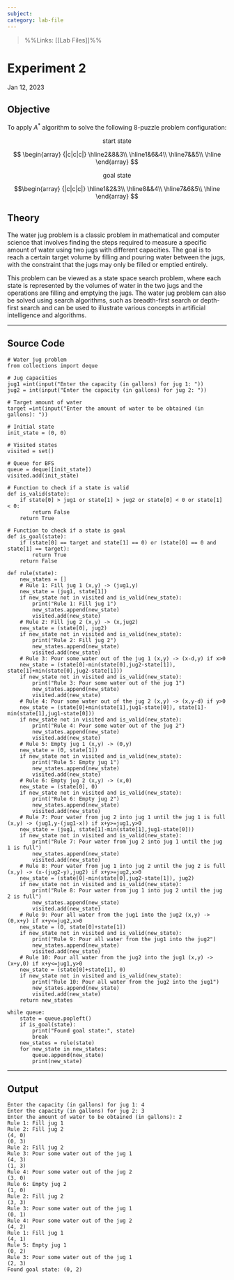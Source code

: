 ```yaml
---
subject: 
category: lab-file
---
```

>%%Links: [[Lab Files]]%%

# Experiment 2
Jan 12, 2023

## Objective
To apply $A^*$ algorithm to solve the following 8-puzzle problem configuration:
<center>start state</center>


$$
\begin{array}
{|c|c|c|}
\hline2&8&3\\
\hline1&6&4\\
\hline7&&5\\
\hline
\end{array}
$$
<center>goal state</center>

$$\begin{array}
{|c|c|c|}
\hline1&2&3\\
\hline8&&4\\
\hline7&6&5\\
\hline
\end{array}
$$

## Theory
The water jug problem is a classic problem in mathematical and computer science that involves finding the steps required to measure a specific amount of water using two jugs with different capacities. The goal is to reach a certain target volume by filling and pouring water between the jugs, with the constraint that the jugs may only be filled or emptied entirely. 

This problem can be viewed as a state space search problem, where each state is represented by the volumes of water in the two jugs and the operations are filling and emptying the jugs. The water jug problem can also be solved using search algorithms, such as breadth-first search or depth-first search and can be used to illustrate various concepts in artificial intelligence and algorithms.

---
## Source Code
```
# Water jug problem
from collections import deque

# Jug capacities
jug1 =int(input("Enter the capacity (in gallons) for jug 1: "))
jug2 = int(input("Enter the capacity (in gallons) for jug 2: "))

# Target amount of water
target =int(input("Enter the amount of water to be obtained (in gallons): "))

# Initial state
init_state = (0, 0)

# Visited states
visited = set()

# Queue for BFS
queue = deque([init_state])
visited.add(init_state)

# Function to check if a state is valid
def is_valid(state):
    if state[0] > jug1 or state[1] > jug2 or state[0] < 0 or state[1] < 0:
        return False
    return True

# Function to check if a state is goal
def is_goal(state):
    if (state[0] == target and state[1] == 0) or (state[0] == 0 and state[1] == target):
        return True
    return False

def rule(state):
    new_states = []
    # Rule 1: Fill jug 1 (x,y) -> (jug1,y)
    new_state = (jug1, state[1])
    if new_state not in visited and is_valid(new_state):
        print("Rule 1: Fill jug 1")
        new_states.append(new_state)
        visited.add(new_state)
    # Rule 2: Fill jug 2 (x,y) -> (x,jug2)
    new_state = (state[0], jug2)
    if new_state not in visited and is_valid(new_state):
        print("Rule 2: Fill jug 2")
        new_states.append(new_state)
        visited.add(new_state)
    # Rule 3: Pour some water out of the jug 1 (x,y) -> (x-d,y) if x>0
    new_state = (state[0]-min(state[0],jug2-state[1]), state[1]+min(state[0],jug2-state[1]))
    if new_state not in visited and is_valid(new_state):
        print("Rule 3: Pour some water out of the jug 1")
        new_states.append(new_state)
        visited.add(new_state)
    # Rule 4: Pour some water out of the jug 2 (x,y) -> (x,y-d) if y>0
    new_state = (state[0]+min(state[1],jug1-state[0]), state[1]-min(state[1],jug1-state[0]))
    if new_state not in visited and is_valid(new_state):
        print("Rule 4: Pour some water out of the jug 2")
        new_states.append(new_state)
        visited.add(new_state)
    # Rule 5: Empty jug 1 (x,y) -> (0,y)
    new_state = (0, state[1])
    if new_state not in visited and is_valid(new_state):
        print("Rule 5: Empty jug 1")
        new_states.append(new_state)
        visited.add(new_state)
    # Rule 6: Empty jug 2 (x,y) -> (x,0)
    new_state = (state[0], 0)
    if new_state not in visited and is_valid(new_state):
        print("Rule 6: Empty jug 2")
        new_states.append(new_state)
        visited.add(new_state)
    # Rule 7: Pour water from jug 2 into jug 1 until the jug 1 is full (x,y) -> (jug1,y-(jug1-x)) if x+y>=jug1,y>0
    new_state = (jug1, state[1]-min(state[1],jug1-state[0]))
    if new_state not in visited and is_valid(new_state):
        print("Rule 7: Pour water from jug 2 into jug 1 until the jug 1 is full")
        new_states.append(new_state)
        visited.add(new_state)
    # Rule 8: Pour water from jug 1 into jug 2 until the jug 2 is full (x,y) -> (x-(jug2-y),jug2) if x+y>=jug2,x>0
    new_state = (state[0]-min(state[0],jug2-state[1]), jug2)
    if new_state not in visited and is_valid(new_state):
        print("Rule 8: Pour water from jug 1 into jug 2 until the jug 2 is full")
        new_states.append(new_state)
        visited.add(new_state)
    # Rule 9: Pour all water from the jug1 into the jug2 (x,y) -> (0,x+y) if x+y<=jug2,x>0
    new_state = (0, state[0]+state[1])
    if new_state not in visited and is_valid(new_state):
        print("Rule 9: Pour all water from the jug1 into the jug2")
        new_states.append(new_state)
        visited.add(new_state)
    # Rule 10: Pour all water from the jug2 into the jug1 (x,y) -> (x+y,0) if x+y<=jug1,y>0
    new_state = (state[0]+state[1], 0)
    if new_state not in visited and is_valid(new_state):
        print("Rule 10: Pour all water from the jug2 into the jug1")
        new_states.append(new_state)
        visited.add(new_state)
    return new_states

while queue:
    state = queue.popleft()
    if is_goal(state):
        print("Found goal state:", state)
        break
    new_states = rule(state)
    for new_state in new_states:
        queue.append(new_state)
        print(new_state)

```

---
## Output
```
Enter the capacity (in gallons) for jug 1: 4
Enter the capacity (in gallons) for jug 2: 3
Enter the amount of water to be obtained (in gallons): 2
Rule 1: Fill jug 1
Rule 2: Fill jug 2
(4, 0)
(0, 3)
Rule 2: Fill jug 2
Rule 3: Pour some water out of the jug 1
(4, 3)
(1, 3)
Rule 4: Pour some water out of the jug 2
(3, 0)
Rule 6: Empty jug 2
(1, 0)
Rule 2: Fill jug 2
(3, 3)
Rule 3: Pour some water out of the jug 1
(0, 1)
Rule 4: Pour some water out of the jug 2
(4, 2)
Rule 1: Fill jug 1
(4, 1)
Rule 5: Empty jug 1
(0, 2)
Rule 3: Pour some water out of the jug 1
(2, 3)
Found goal state: (0, 2)
```

